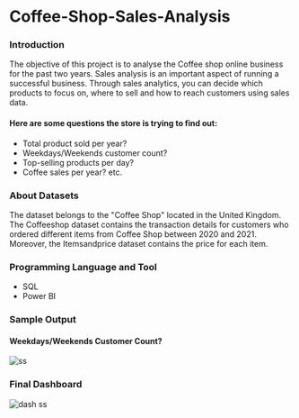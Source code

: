 # Coffee-Shop-Sales-Analysis
### Introduction
The objective of this project is to analyse the Coffee shop online business for the past two years. Sales analysis is an important aspect of running a successful business. Through sales analytics, you can decide which products to focus on, where to sell and how to reach customers using sales data.
#### Here are some questions the store is trying to find out:
* Total product sold per year?
* Weekdays/Weekends customer count?
* Top-selling products per day?
* Coffee sales per year? etc.

### About Datasets
The dataset belongs to the "Coffee Shop" located in the United Kingdom.
The Coffeeshop dataset contains the transaction details for customers who ordered different items from Coffee Shop between 2020 and 2021. Moreover, the Itemsandprice dataset contains the price for each item.

### Programming Language and Tool
* SQL
* Power BI

### Sample Output
#### Weekdays/Weekends Customer Count?

  ![ss](https://user-images.githubusercontent.com/93597510/215139471-ee6d9726-6a07-4e81-b6eb-1863c33f9af9.png)
  
### Final Dashboard

  ![dash ss](https://user-images.githubusercontent.com/93597510/215140776-4e73a895-e7dd-45fc-91ae-d2edc7e3154c.png)
